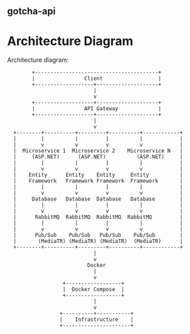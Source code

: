 ## gotcha-api

# Architecture Diagram
Architecture diagram:

            +----------------------------------------+
            |                Client                  |
            +-------------------+--------------------+
                                |
                                v
            +-------------------+--------------------+
            |                API Gateway             |
            +-------------------+--------------------+
                                |
                                v
      +--------+----------+---------+----------+------------+
      |        |          |         |          |            |
      |        v          v         v          v            |
      |  Microservice 1  Microservice 2    Microservice N   |
      |     (ASP.NET)      (ASP.NET)          (ASP.NET)     |
      |        |          |         |          |            |   
      |        v          v         v          v            |
      |    Entity      Entity    Entity     Entity          |
      |    Framework   Framework Framework  Framework       |
      |        |          |         |          |            |
      |        v          v         v          v            |
      |     Database   Database  Database   Database        |
      |        |          |         |          |            |
      |        v          v         v          v            |
      |      RabbitMQ  RabbitMQ  RabbitMQ  RabbitMQ         |
      |        |          |         |          |            |
      |        v          v         v          v            |
      |      Pub/Sub    Pub/Sub   Pub/Sub    Pub/Sub        |
      |       (MediaTR) (MediaTR) (MediaTR)  (MediaTR)      |
      +--------+----------+---------+----------+------------+
                                |
                                v
                              Docker
                                |
                                v
                      +------------------+
                      |  Docker Compose  |
                      +------------------+
                                |
                                v
                     +----------+-----------+
                     |    Infrastructure    |
                     +----------------------+

